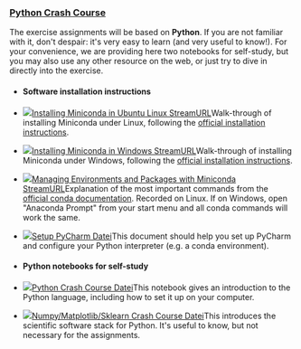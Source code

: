 ### [Python Crash Course](https://moodle.jku.at/jku/course/view.php?id=11569#section-4)

The exercise assignments will be based on **Python**. If you are not familiar with it, don't despair: it's very easy to learn (and very useful to know!). For your convenience, we are providing here two notebooks for self-study, but you may also use any other resource on the web, or just try to dive in directly into the exercise.  



* #### Software installation instructions


* [![](https://moodle.jku.at/jku/theme/image.php/classic/streamurl/1600773234/icon)Installing Miniconda in Ubuntu Linux StreamURL](https://moodle.jku.at/jku/mod/streamurl/view.php?id=4418561)Walk-through of installing Miniconda under Linux, following the [official installation instructions](https://docs.conda.io/projects/conda/en/latest/user-guide/install/linux.html).


* [![](https://moodle.jku.at/jku/theme/image.php/classic/streamurl/1600773234/icon)Installing Miniconda in Windows StreamURL](https://moodle.jku.at/jku/mod/streamurl/view.php?id=4418562)Walk-through of installing Miniconda under Windows, following the [official installation instructions](https://docs.conda.io/projects/conda/en/latest/user-guide/install/windows.html).


* [![](https://moodle.jku.at/jku/theme/image.php/classic/streamurl/1600773234/icon)Managing Environments and Packages with Miniconda StreamURL](https://moodle.jku.at/jku/mod/streamurl/view.php?id=4422584)Explanation of the most important commands from the [official conda documentation](https://docs.conda.io/projects/conda/en/latest/user-guide/tasks/manage-environments.html). Recorded on Linux. If on Windows, open "Anaconda Prompt" from your start menu and all conda commands will work the same.  



* [![](https://moodle.jku.at/jku/theme/image.php/classic/core/1600773234/f/pdf-24)Setup PyCharm Datei](https://moodle.jku.at/jku/mod/resource/view.php?id=4418137)This document should help you set up PyCharm and configure your Python interpreter (e.g. a conda environment).   



* #### Python notebooks for self-study


* [![](https://moodle.jku.at/jku/theme/image.php/classic/core/1600773234/f/archive-24)Python Crash Course Datei](https://moodle.jku.at/jku/mod/resource/view.php?id=4398366)This notebook gives an introduction to the Python language, including how to set it up on your computer.  



* [![](https://moodle.jku.at/jku/theme/image.php/classic/core/1600773234/f/archive-24)Numpy/Matplotlib/Sklearn Crash Course Datei](https://moodle.jku.at/jku/mod/resource/view.php?id=4398367)This introduces the scientific software stack for Python. It's useful to know, but not necessary for the assignments.  




